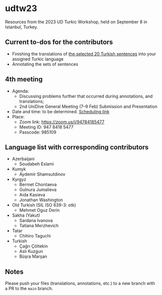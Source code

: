# udtw23

Resources from the 2023 UD Turkic Workshop, held on September 8 in Istanbul, Turkey.

## Current to-dos for the contributors

- Finishing the translations of [the selected 20 Turkish sentences](https://github.com/ud-turkic/udtw23/wiki/selected-20-turkish-sentences) into your assigned Turkic language
- Annotating the sets of sentences

## 4th meeting

- Agenda:
    - Discussing problems further that occurred during annotations, and translations;
    - 2nd UniDive General Meeting (7–9 Feb) Submission and Presentation
- Date and time: to be determined. [Scheduling link](https://www.when2meet.com/?22656659-eV5nZ)
- Place:
    - Zoom link: https://zoom.us/j/94784185477
    - Meeting ID: 947 8418 5477
    - Passcode: 985109

## Language list with corresponding contributors

- Azerbaijani
    - Soudabeh Eslami
- Kumyk
    - Aydemir Shamsutdinov
- Kyrgyz
    - Bermet Chontaeva
    - Gulnura Jumalieva
    - Aida Kasieva
    - Jonathan Washington
- Old Turkish (SIL ISO 639-3: otk)
    - Mehmet Oguz Derin
- Sakha (Yakut)
    - Sardana Ivanova
    - Tatiana Merzhevich
- Tatar
    - Chihiro Taguchi
- Turkish
    - Çağrı Çöltekin
    - Aslı Kuzgun
    - Büşra Marşan

## Notes

Please push your files (translations, annotations, etc.) to a new branch with a PR to the `main` branch.
